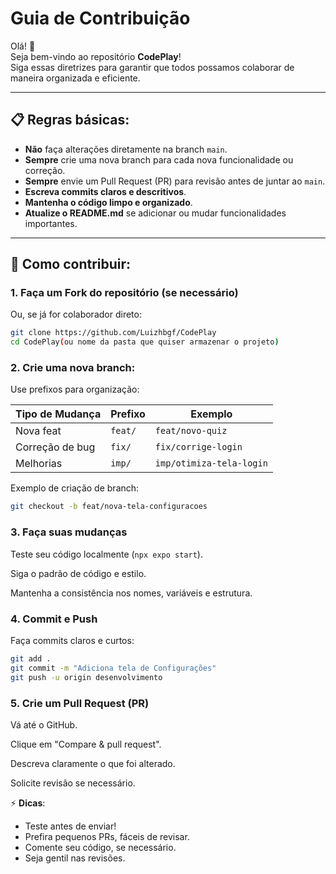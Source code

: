 # Guia de Contribuição

Olá! 👋  
Seja bem-vindo ao repositório **CodePlay**!  
Siga essas diretrizes para garantir que todos possamos colaborar de maneira organizada e eficiente.

---

## 📋 Regras básicas:

- **Não** faça alterações diretamente na branch `main`.
- **Sempre** crie uma nova branch para cada nova funcionalidade ou correção.
- **Sempre** envie um Pull Request (PR) para revisão antes de juntar ao `main`.
- **Escreva commits claros e descritivos**.
- **Mantenha o código limpo e organizado**.
- **Atualize o README.md** se adicionar ou mudar funcionalidades importantes.

---

## 🌿 Como contribuir:

### 1. Faça um Fork do repositório (se necessário)

Ou, se já for colaborador direto:

```bash
git clone https://github.com/Luizhbgf/CodePlay
cd CodePlay(ou nome da pasta que quiser armazenar o projeto)
```

### 2. Crie uma nova branch:  
Use prefixos para organização:

| Tipo de Mudança       | Prefixo     | Exemplo                  |
|-----------------------|-------------|--------------------------|
| Nova feat             | `feat/`     | `feat/novo-quiz`         |
| Correção de bug       | `fix/`      | `fix/corrige-login`      |
| Melhorias             | `imp/`      | `imp/otimiza-tela-login` |

Exemplo de criação de branch:

```bash
git checkout -b feat/nova-tela-configuracoes
```

### 3. Faça suas mudanças  
Teste seu código localmente (`npx expo start`).

Siga o padrão de código e estilo.

Mantenha a consistência nos nomes, variáveis e estrutura.

### 4. Commit e Push  
Faça commits claros e curtos:

```bash
git add .
git commit -m "Adiciona tela de Configurações"
git push -u origin desenvolvimento
```

### 5. Crie um Pull Request (PR)  
Vá até o GitHub.

Clique em "Compare & pull request".

Descreva claramente o que foi alterado.

Solicite revisão se necessário.

⚡ **Dicas**:  
- Teste antes de enviar!  
- Prefira pequenos PRs, fáceis de revisar.  
- Comente seu código, se necessário.  
- Seja gentil nas revisões.
```
